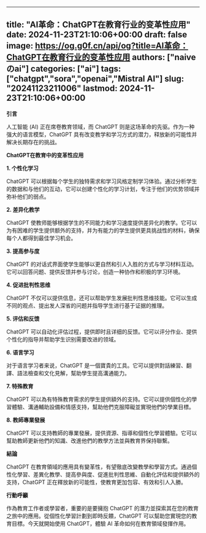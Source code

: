 
---
title: "AI革命：ChatGPT在教育行业的变革性应用"
date: 2024-11-23T21:10:06+00:00
draft: false
image: https://og.g0f.cn/api/og?title=AI革命：ChatGPT在教育行业的变革性应用
authors: ["naiveのai"]
categories: ["ai"]
tags: ["chatgpt","sora","openai","Mistral AI"]
slug: "20241123211006"
lastmod: 2024-11-23T21:10:06+00:00
---
**引言**

人工智能 (AI) 正在席卷教育领域，而 ChatGPT 则是这场革命的先驱。作为一种强大的语言模型，ChatGPT 具有改变教学和学习方式的潜力，释放新的可能性并解决长期存在的挑战。

**ChatGPT在教育中的变革性应用**

**1. 个性化学习**

ChatGPT 可以根据每个学生的独特需求和学习风格定制学习体验。通过分析学生的数据和与他们的互动，它可以创建个性化的学习计划，专注于他们的优势领域并弥补他们的弱点。

**2. 差异化教学**

ChatGPT 使教师能够根据学生的不同能力和学习速度提供差异化的教学。它可以为有困难的学生提供额外的支持，并为有能力的学生提供更具挑战性的材料，确保每个人都得到最佳学习机会。

**3. 提高参与度**

ChatGPT 的对话式界面使学生能够以更自然和引人入胜的方式与学习材料互动。它可以回答问题、提供反馈并参与讨论，创造一种协作和积极的学习环境。

**4. 促进批判性思维**

ChatGPT 不仅可以提供信息，还可以帮助学生发展批判性思维技能。它可以生成不同的观点、提出发人深省的问题并指导学生进行基于证据的推理。

**5. 评估和反馈**

ChatGPT 可以自动化评估过程，提供即时且详细的反馈。它可以评分作业、提供个性化的指导并帮助学生识别需要改进的领域。

**6. 语言学习**

对于语言学习者来说，ChatGPT 是一個寶貴的工具。它可以提供對話練習、翻譯、語法檢查和文化見解，幫助學生提高溝通能力。

**7. 特殊教育**

ChatGPT 可以為有特殊教育需求的學生提供額外的支持。它可以提供個性化的學習體驗、溝通輔助設備和情感支持，幫助他們克服障礙並實現他們的學業目標。

**8. 教師專業發展**

ChatGPT 可以支持教師的專業發展，提供資源、指導和個性化學習體驗。它可以幫助教師更新他們的知識、改進他們的教學方法並與教育界保持聯繫。

**結論**

ChatGPT 在教育領域的應用具有變革性，有望徹底改變教學和學習方式。通過個性化學習、差異化教學、提高參與度、促進批判性思維、自動化評估和提供額外的支持，ChatGPT 正在釋放新的可能性，使教育更加包容、有效和引人入勝。

**行動呼籲**

作為教育工作者或學習者，重要的是要擁抱 ChatGPT 的潛力並探索其在您的教育之旅中的應用。從個性化學習計劃到即時反饋，ChatGPT 可以幫助您實現您的教育目標。今天就開始使用 ChatGPT，體驗 AI 革命如何在教育領域發揮作用。